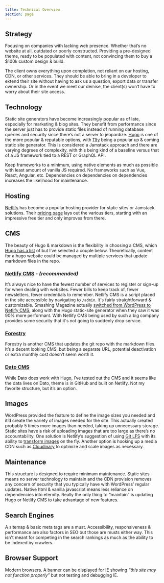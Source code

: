 ```yaml
---
title: Technical Overview
section: page
---
```

## Strategy

Focusing on companies with lacking web presence. Whether that’s no website at all, outdated or poorly constructed. Providing a pre-designed theme, ready to be populated with content, not convincing them to buy a $100k custom design & build.

The client owns everything upon completion, not reliant on our hosting, CDN, or other services. They should be able to bring in a developer to extend their site without having to ask us a question, export data or transfer ownership. Or in the event we meet our demise, the client(s) won’t have to worry about their site access.

## Technology

Static site generators have become increasingly popular as of late, especially for marketing & blog sites. They benefit from performance since the server just has to provide static files instead of running database queries and security since there’s not a server to jeopardize. [Hugo](https://gohugo.io/) is one of the more popular & reputable options, with [11ty](https://www.11ty.dev/) being a popular up & coming static site generator. This is considered a Jamstack approach and there are varying degrees of complexity, with this being kind of a baseline versus that of a JS framework tied to a REST or GraphQL API.

Keep frameworks to a minimum, using native elements as much as possible with least amount of vanilla JS required. No frameworks such as Vue, React, Angular, etc. Dependencies on dependencies on dependencies increases the likelihood for maintenance.

## Hosting

[Netlify](https://www.netlify.com/) has become a popular hosting provider for static sites or Jamstack solutions. Their [pricing page](https://www.netlify.com/pricing/) lays out the various tiers, starting with an impressive free tier and only improves from there.

## CMS

The beauty of Hugo & markdown is the flexibility in choosing a CMS, which [Hugo has a list](https://gohugo.io/tools/frontends/) of but I’ve selected a couple below. Theoretically, content for a hugo website could be managed by multiple services that update markdown files in the repo.

### [Netlify CMS](https://netlifycms.org/) - *(recommended)*

It’s always nice to have the fewest number of services to register or sign-up for when dealing with websites. Fewer bills to keep track of, fewer newsletters, fewer credentials to remember. Netlify CMS is a script placed in the site accessible by navigating to `/admin`. It's fairly straightforward & customizable. Smashing Magazine actually [switched from WordPress to Netlify CMS](https://www.smashingmagazine.com/2020/01/migration-from-wordpress-to-jamstack/), along with the Hugo static-site generator when they saw it was 90% more performant. With Netlify CMS being used by such a big company provides some security that it's not going to suddenly drop service.

### [Forestry](https://forestry.io/)

Forestry is another CMS that updates the git repo with the markdown files. It’s a decent looking CMS, but being a separate URL, potential deactivation or extra monthly cost doesn’t seem worth it.

### [Dato CMS](https://www.datocms.com/)

While Dato does work with Hugo, I’ve tested out the CMS and it seems like the data lives on Dato, theme is in GitHub and built on Netlify. Not my favorite structure, but it’s an option.

## Images

WordPress provided the feature to define the image sizes you needed and it’d create the variety of images needed for the site. This actually created probably 5 times more images than needed, taking up unnecessary storage. Static sites have a risk of uploading images that are too large as there’s no accountability. One solution is Netlify’s suggestion of using [Git LFS](https://git-lfs.github.com/) with its ability to [transform images](https://docs.netlify.com/large-media/transform-images/) on the fly. Another option is hooking up a media CDN such as [Cloudinary](https://cloudinary.com/) to optimize and scale images as necessary.

## Maintenance

This structure is designed to require minimum maintenance. Static sites means no server technology to maintain and the CDN provision removes any concern of security that you typically have with WordPress’ regular updates. Native html & vanilla javascript means less reliance on dependencies into eternity. Really the only thing to “maintain” is updating Hugo or Netlify CMS to take advantage of new features.

## Search Engines

A sitemap & basic meta tags are a must. Accessibility, responsiveness & performance are also factors in SEO but those are musts either way. This isn't meant for competing in the search rankings as much as the ability to be indexed by crawlers.

## Browser Support

Modern browsers. A banner can be displayed for IE showing *“this site may not function properly”* but not testing and debugging IE.